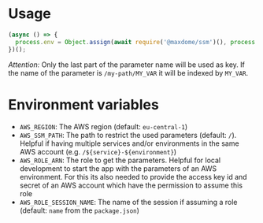 # Usage

```javascript
(async () => {
  process.env = Object.assign(await require('@maxdome/ssm')(), process.env);
})();
```

*Attention:* Only the last part of the parameter name will be used as key. If
the name of the parameter is `/my-path/MY_VAR` it will be indexed by `MY_VAR`.

# Environment variables

* `AWS_REGION`: The AWS region (default: `eu-central-1`)
* `AWS_SSM_PATH`: The path to restrict the used parameters (default: `/`).
  Helpful if having multiple services and/or environments in the same AWS
  account (e.g. `/${service}-${environment}`)
* `AWS_ROLE_ARN`: The role to get the parameters.
  Helpful for local development to start the app with the parameters of an
  AWS environment. For this its also needed to provide the access key id and
  secret of an AWS account which have the permission to assume this role
* `AWS_ROLE_SESSION_NAME`: The name of the session if assuming a role (default:
  `name` from the `package.json`)
